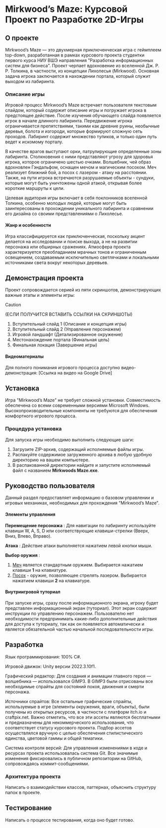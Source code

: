 # Mirkwood’s Maze: Курсовой Проект по Разработке 2D-Игры
## О проекте
Mirkwood’s Maze — это двухмерная приключенческая игра с геймплеем top-down, разработанная в рамках курсового проекта студентки первого курса НИУ ВШЭ направления "Разработка информационных систем для бизнеса". Проект черпает вдохновение из вселенной Дж. Р. Р. Толкина, в частности, из концепции Лихолесья (Mirkwood). Основная задача игрока заключается в нахождении портала, который служит выходом из лабиринта.
### Описание игры
Игровой процесс Mirkwood’s Maze встречает пользователя текстовым слайдом, который содержит описание игры и погружает игрока в предстоящее действие. После изучения обучающего слайда появляется игрок в начале длинного лабиринта. Передвижение игрока ограничивается препятствиями, такими как древние руины, необычные деревья, болота и изгороди, которые формируют сложную сеть проходов. Лабиринт содержит множество тупиков, и только один путь ведет к искомому порталу.

В качестве врагов выступают орки, патрулирующие определенные зоны лабиринта. Столкновения с ними представляют угрозу для здоровья игрока, которое ограничено шестью очками. Волшебник, чей образ вдохновлен Гэндальфом, оснащен мечом и магическим посохом. Меч реализует ближний бой, а посох с лазером - атаку на расстоянии. Также, на пути игрока встречаются разрушаемые объекты - сундуки, которые могут быть уничтожены одной атакой, открывая более короткие маршруты к цели.

Целевая аудитория игры включает в себя поклонников вселенной Толкина, особенно молодых людей, которые могут быть заинтересованы в прохождении уникального лабиринта и сравнении его дизайна со своими представлениями о Лихолесье.
#### Жанр и особенности
Игра классифицируется как приключенческая, поскольку акцент делается на исследовании и поиске выхода, а не на развитии персонажа или обширных сражениях. Атмосфера проекта характеризуется преобладанием мрачных тонов и ограниченным освещением, создаваемым исключительно светлячками и локальными источниками света вокруг некоторых деревьев.
## Демонстрация проекта
Проект сопровождается серией из пяти скриншотов, демонстрирующих важные этапы и элементы игры: 
> [!CAUTION]
> (ЕСЛИ ПОЛУЧИТСЯ ВСТАВИТЬ ССЫЛКИ НА СКРИНШОТЫ)

1. Вступительный слайд 1 (Описание и концепция игры)
2. Вступительный слайд 2 (Управление персонажем)
3. Игровой ландшафт (Детализированное окружение)
4. Местонахождение портала (Финальная цель)
5. Финальная локация (Завершение игры)
#### Видеоматериалы
Для полного понимания игрового процесса доступно видео-демонстрация: [Ссылка на видео на Google Drive]

## Установка
Игра "Mirkwood’s Maze" не требует сложной установки. Совместимость обеспечена со всеми современными версиями Microsoft Windows. Высокопроизводительные компоненты не требуются для обеспечения комфортного игрового процесса. 
### Процедура установка
Для запуска игры необходимо выполнить следующие шаги:
1. Загрузите ZIP-архив, содержащий исполняемые файлы игры.
2.  Распакуйте содержимое загруженного архива в любую удобную директорию на вашем компьютере.
3. В распакованной директории найдите и запустите исполняемый файл с названием **Mirkwoods Maze.exe**.

## Руководство пользователя
Данный раздел предоставляет информацию о базовом управлении и игровых механиках, необходимых для прохождения "Mirkwood’s Maze".
#### Элементы управления
**Перемещение персонажа** : Для навигации по лабиринту используйте клавиши W, A, S, D или соответствующие клавиши-стрелки (Вверх, Вниз, Влево, Вправо).

**Атака** : Действие атаки выполняется нажатием левой кнопки мыши.

**Выбор оружия** : 
1. <ins>Меч</ins> является стандартным оружием. Выбирается нажатием клавиши **1** на клавиатуре.
2. <ins>Посох</ins> - оружие, позволяющее стрелять лазером. Выбирается нажатием клавиши **2** на клавиатуре.

#### Внутриигровой туториал
При запуске игры, сразу после информационного экрана, игроку будет представлен информационный экран (туториал). Этот экран содержит инструкции по управлению персонажем. Пользователю нет необходимости предпринимать какие-либо дополнительные действия для доступа к туториалу, так как он появляется автоматически и является обязательной частью начальной последовательности игры.

## Разработка
Язык программирования: 100% C#.

Игровой движок: Unity версии 2022.3.10f1.

Графический редактор: Для создания и анимации главного героя — волшебника — использовался GIMP3. В GIMP3 были отрисованы все необходимые спрайты для состояний покоя, движения и смерти персонажа.

Источники спрайтов: Все остальные графические спрайты, используемые в игре (элементы окружения, враги, объекты), были получены из открытых ресурсов, в частности с платформ itch.io и craftpix.net. Важно отметить, что все эти ассеты являются бесплатными и предназначены для некоммерческого использования, что соответствует статусу курсового проекта. Подбор ассетов осуществлялся вручную с целью обеспечения стилистического единства, цветовой гаммы и общей тематики.

Система контроля версий: Для управления изменениями в коде и ресурсах проекта использовалась система Git. Все значимые изменения фиксировались в публичном репозитории на GitHub, сопровождаясь коммит-сообщениями.

### Архитектура проекта
Написать о взаимодействии классов, паттернах, объяснить структуру папок в проекте.

## Тестирование
Написать о процессе тестирования, когда оно будет готово.
